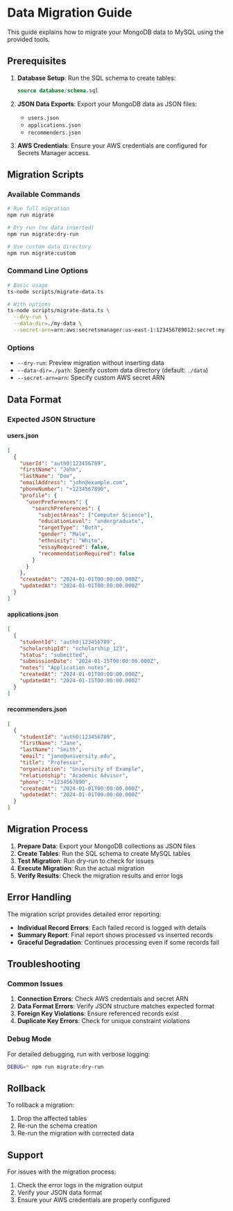 # Data Migration Guide

This guide explains how to migrate your MongoDB data to MySQL using the provided tools.

## Prerequisites

1. **Database Setup**: Run the SQL schema to create tables:
   ```sql
   source database/schema.sql
   ```

2. **JSON Data Exports**: Export your MongoDB data as JSON files:
   - `users.json`
   - `applications.json` 
   - `recommenders.json`

3. **AWS Credentials**: Ensure your AWS credentials are configured for Secrets Manager access.

## Migration Scripts

### Available Commands

```bash
# Run full migration
npm run migrate

# Dry run (no data inserted)
npm run migrate:dry-run

# Use custom data directory
npm run migrate:custom
```

### Command Line Options

```bash
# Basic usage
ts-node scripts/migrate-data.ts

# With options
ts-node scripts/migrate-data.ts \
  --dry-run \
  --data-dir=./my-data \
  --secret-arn=arn:aws:secretsmanager:us-east-1:123456789012:secret:my-secret
```

### Options

- `--dry-run`: Preview migration without inserting data
- `--data-dir=./path`: Specify custom data directory (default: `./data`)
- `--secret-arn=arn`: Specify custom AWS secret ARN

## Data Format

### Expected JSON Structure

#### users.json
```json
[
  {
    "userId": "auth0|123456789",
    "firstName": "John",
    "lastName": "Doe",
    "emailAddress": "john@example.com",
    "phoneNumber": "+1234567890",
    "profile": {
      "userPreferences": {
        "searchPreferences": {
          "subjectAreas": ["Computer Science"],
          "educationLevel": "undergraduate",
          "targetType": "Both",
          "gender": "Male",
          "ethnicity": "White",
          "essayRequired": false,
          "recommendationRequired": false
        }
      }
    },
    "createdAt": "2024-01-01T00:00:00.000Z",
    "updatedAt": "2024-01-01T00:00:00.000Z"
  }
]
```

#### applications.json
```json
[
  {
    "studentId": "auth0|123456789",
    "scholarshipId": "scholarship_123",
    "status": "submitted",
    "submissionDate": "2024-01-15T00:00:00.000Z",
    "notes": "Application notes",
    "createdAt": "2024-01-01T00:00:00.000Z",
    "updatedAt": "2024-01-15T00:00:00.000Z"
  }
]
```

#### recommenders.json
```json
[
  {
    "studentId": "auth0|123456789",
    "firstName": "Jane",
    "lastName": "Smith",
    "email": "jane@university.edu",
    "title": "Professor",
    "organization": "University of Example",
    "relationship": "Academic Advisor",
    "phone": "+1234567890",
    "createdAt": "2024-01-01T00:00:00.000Z",
    "updatedAt": "2024-01-01T00:00:00.000Z"
  }
]
```

## Migration Process

1. **Prepare Data**: Export your MongoDB collections as JSON files
2. **Create Tables**: Run the SQL schema to create MySQL tables
3. **Test Migration**: Run dry-run to check for issues
4. **Execute Migration**: Run the actual migration
5. **Verify Results**: Check the migration results and error logs

## Error Handling

The migration script provides detailed error reporting:

- **Individual Record Errors**: Each failed record is logged with details
- **Summary Report**: Final report shows processed vs inserted records
- **Graceful Degradation**: Continues processing even if some records fail

## Troubleshooting

### Common Issues

1. **Connection Errors**: Check AWS credentials and secret ARN
2. **Data Format Errors**: Verify JSON structure matches expected format
3. **Foreign Key Violations**: Ensure referenced records exist
4. **Duplicate Key Errors**: Check for unique constraint violations

### Debug Mode

For detailed debugging, run with verbose logging:
```bash
DEBUG=* npm run migrate:dry-run
```

## Rollback

To rollback a migration:
1. Drop the affected tables
2. Re-run the schema creation
3. Re-run the migration with corrected data

## Support

For issues with the migration process:
1. Check the error logs in the migration output
2. Verify your JSON data format
3. Ensure your AWS credentials are properly configured 
